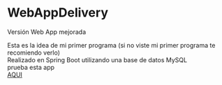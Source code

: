 # WebAppDelivery
Versión Web App mejorada

Esta es la idea de mi primer programa (si no viste mi primer programa te recomiendo verlo)
</br>
Realizado en Spring Boot utilizando una base de datos MySQL
</br>
prueba esta app
</br>
<a href="mideliveryapp.herokuapp.com" target="_blank"> AQUI </a>
